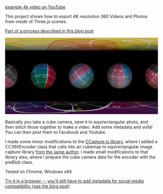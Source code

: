 [example 4k video on YouTube ](https://www.youtube.com/watch?v=GcY7f8EYEQg)

This project shows how to export 4K resolution 360 Videos and Photos from inside of Three.js scenes.

[Part of a process described in this blog post](https://medium.com/p/788226f2c75f)

![Alt text](screencap.jpg?raw=true "Optional Title")

Basically you take a cube camera, save it to equirectangular photo, and then stitch those together to make a video.  Add some metadata and voila! You can then post them to Facebook and Youtube.

I made some minor modifications to the [CCapture.js library](https://github.com/spite/ccapture.js/), where I added a CC360Encoder class that calls into an cubemap to equirectangular image capture library [from the same author](https://github.com/spite/THREE.CubemapToEquirectangular). I made small modifications to that library also, where I prepare the cube camera data for the encoder with the preBlob class.

Tested on Chrome, Windows x64

[Try it in a browser -- you'll still have to add metadata for social media compatibility (see the blog post)](https://imgntn.github.io/j360/)
